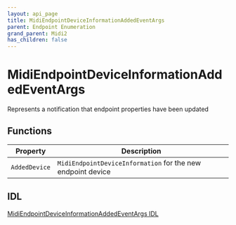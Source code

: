```yaml
---
layout: api_page
title: MidiEndpointDeviceInformationAddedEventArgs
parent: Endpoint Enumeration
grand_parent: Midi2
has_children: false
---
```


# MidiEndpointDeviceInformationAddedEventArgs

Represents a notification that endpoint properties have been updated

## Functions

| Property | Description |
| --------------- | ----------- |
| `AddedDevice` | `MidiEndpointDeviceInformation` for the new endpoint device |

## IDL

[MidiEndpointDeviceInformationAddedEventArgs IDL](https://github.com/microsoft/MIDI/blob/main/src/app-sdk/winrt-core/MidiEndpointDeviceInformationAddedEventArgs.idl)

